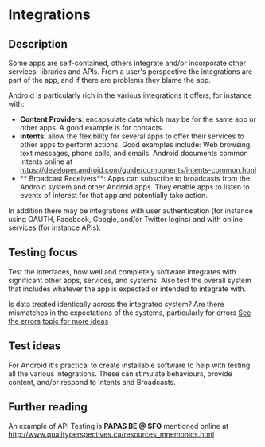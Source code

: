 # Integrations
## Description
Some apps are self-contained, others integrate and/or incorporate other services, libraries and APIs. From a user's perspective the integrations are part of the app, and if there are problems they blame the app.

Android is particularly rich in the various integrations it offers, for instance with:

* **Content Providers**: encapsulate data which may be for the same app or other apps. A good example is for contacts.
* **Intents**: allow the flexibility for several apps to offer their services to other apps to perform actions. Good examples include: Web browsing, text messages, phone calls, and emails. Android documents common Intents online at <https://developer.android.com/guide/components/intents-common.html>
* ** Broadcast Receivers**: Apps can subscribe to broadcasts from the Android system and other Android apps. They enable apps to listen to events of interest for that app and potentially take action.

In addition there may be integrations with user authentication (for instance using OAUTH, Facebook, Google, and/or Twitter logins) and with online services (for instance APIs).
## Testing focus
Test the interfaces, how well and completely software integrates with significant other apps, services, and systems. Also test the overall system that includes whatever the app is expected or intended to integrate with.

Is data treated identically across the integrated system? Are there mismatches in the expectations of the systems, particularly for errors [See the errors topic for more ideas](errors.md)
## Test ideas
For Android it's practical to create installable software to help with testing all the various integrations. These can stimulate behaviours, provide content, and/or respond to Intents and Broadcasts.
## Further reading
An example of API Testing is **PAPAS BE @ SFO** mentioned online at  <http://www.qualityperspectives.ca/resources_mnemonics.html>

